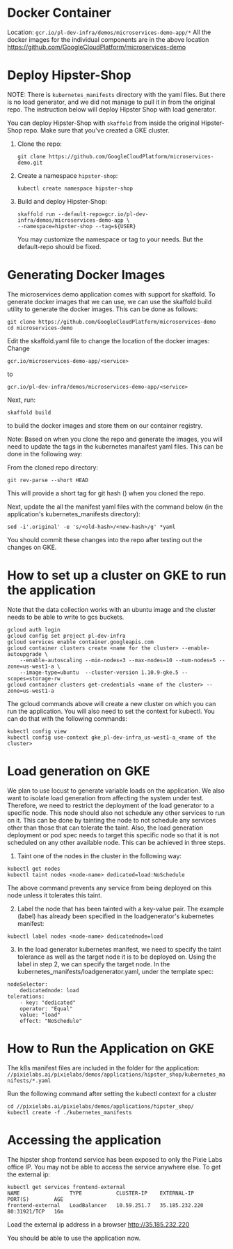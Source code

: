 # Docker Container
Location: `gcr.io/pl-dev-infra/demos/microservices-demo-app/*`
All the docker images for the individual components are in the above location
https://github.com/GoogleCloudPlatform/microservices-demo

# Deploy Hipster-Shop
NOTE: There is `kubernetes_manifests` directory with the yaml files. But there is no load generator,
and we did not manage to pull it in from the original repo. The instruction below will deploy
Hipster Shop with load generator.

You can deploy Hipster-Shop with `skaffold` from inside the original Hipster-Shop repo.
Make sure that you've created a GKE cluster.

1.  Clone the repo:
    ```
    git clone https://github.com/GoogleCloudPlatform/microservices-demo.git
    ```
2.  Create a namespace `hipster-shop`:
    ```
    kubectl create namespace hipster-shop
    ```
3.  Build and deploy Hipster-Shop:
    ```
    skaffold run --default-repo=gcr.io/pl-dev-infra/demos/microservices-demo-app \
    --namespace=hipster-shop --tag=${USER}
    ```
    You may customize the namespace or tag to your needs. But the default-repo should be fixed.

# Generating Docker Images
The microservices demo application comes with support for skaffold.
To generate docker images that we can use, we can use the skaffold
build utility to generate the docker images. This can be done as follows:
```
git clone https://github.com/GoogleCloudPlatform/microservices-demo
cd microservices-demo
```

Edit the skaffold.yaml file to change the location of the docker images:
Change
```
gcr.io/microservices-demo-app/<service>
```
to
```
gcr.io/pl-dev-infra/demos/microservices-demo-app/<service>
```

Next, run:
```
skaffold build
```
to build the docker images and store them on our container registry.

Note: Based on when you clone the repo and generate the images, you will need to
update the tags in the kubernetes manaifest yaml files. This can be done in the following way:

From the cloned repo directory:
```
git rev-parse --short HEAD
```
This will provide a short tag for git hash (<new-hash>) when you cloned the repo.

Next, update the all the manifest yaml files with the command below
(in the application's kubernetes_manifests directory):
```
sed -i'.original' -e 's/<old-hash>/<new-hash>/g' *yaml
```
You should commit these changes into the repo after testing out the changes
on GKE.

# How to set up a cluster on GKE to run the application
Note that the data collection works with an ubuntu image and the cluster needs to be able to write to gcs buckets.
```
gcloud auth login
gcloud config set project pl-dev-infra
gcloud services enable container.googleapis.com
gcloud container clusters create <name for the cluster> --enable-autoupgrade \
    --enable-autoscaling --min-nodes=3 --max-nodes=10 --num-nodes=5 --zone=us-west1-a \
    --image-type=ubuntu  --cluster-version 1.10.9-gke.5 --scopes=storage-rw
gcloud container clusters get-credentials <name of the cluster> --zone=us-west1-a
```
The gcloud commands above will create a new cluster on which you can run the application.
You will also need to set the context for kubectl. You can do that with the following commands:
```
kubectl config view
kubectl config use-context gke_pl-dev-infra_us-west1-a_<name of the cluster>
```

# Load generation on GKE
We plan to use locust to generate variable loads on the application. We also want to isolate load
generation from affecting the system under test. Therefore, we need to restrict the deployment of
the load generator to a specific node. This node should also not schedule any other services to run on
it. This can be done by tainting the node to not schedule any services other than those that can  tolerate
the taint. Also, the load generation deployment or pod spec needs to target this specific node so that it is
not scheduled on any other available node. This can be achieved in three steps.

1. Taint one of the nodes in the cluster in the following way:
```
kubectl get nodes
kubectl taint nodes <node-name> dedicated=load:NoSchedule
```
The above command prevents any service from being deployed on this node unless it tolerates this taint.

2. Label the node that has been tainted with a key-value pair. The example (label) has already been specified in the
loadgenerator's kubernetes manifest:
```
kubectl label nodes <node-name> dedicatednode=load
```

3. In the load generator kubernetes manifest, we need to specify the taint
tolerance as well as the target node it is to be deployed on. Using the label in step 2,
we can specify the target node. In the kubernetes_manifests/loadgenerator.yaml, under the template spec:
```
nodeSelector:
    dedicatednode: load
tolerations:
    - key: "dedicated"
    operator: "Equal"
    value: "load"
    effect: "NoSchedule"
```

# How to Run the Application on GKE
The k8s manifest files are included in the folder for the application:
`//pixielabs.ai/pixielabs/demos/applications/hipster_shop/kubernetes_manifests/*.yaml`

Run the following command after setting the kubectl context for a cluster

```
cd //pixielabs.ai/pixielabs/demos/applications/hipster_shop/
kubectl create -f ./kubernetes_manifests
```

# Accessing the application

The hipster shop frontend service has been exposed to only the Pixie Labs office IP.
You may not be able to access the service anywhere else. To get the external ip:

```
kubectl get services frontend-external
NAME                TYPE           CLUSTER-IP    EXTERNAL-IP      PORT(S)        AGE
frontend-external   LoadBalancer   10.59.251.7   35.185.232.220   80:31921/TCP   16m
```

Load the external ip address in a browser
http://35.185.232.220

You should be able to use the application now.
